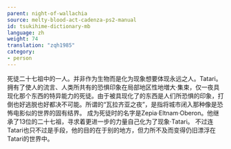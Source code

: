 ```yaml
---
parent: night-of-wallachia
source: melty-blood-act-cadenza-ps2-manual
id: tsukihime-dictionary-mb
language: zh
weight: 74
translation: "zqh1985"
category:
- person
---
```


死徒二十七祖中的一人。并非作为生物而是化为现象想要体现永远之人。Tatari。
拥有了使人的流言、人类所共有的恐惧印象在局部地区性地増大·集束，仅一夜具现化那个东西的特异能力的死徒。由于被具现化了的东西是人们所恐惧的印象，打倒也好逃脱也好都决不可能。所谓的“瓦拉齐亚之夜”，是指将城市闭入那种像是恐怖电影似的世界的固有结界。
成为死徒时的名字是Zepia·Eltnam·Oberon。他继承了13位的二十七祖，寻求着更进一步的力量自己化为了现象·Tatari。
不过连Tatari也只不过是手段，他的目的在于别的地方，但力所不及而变得仍旧漂浮在Tatari的世界中。
